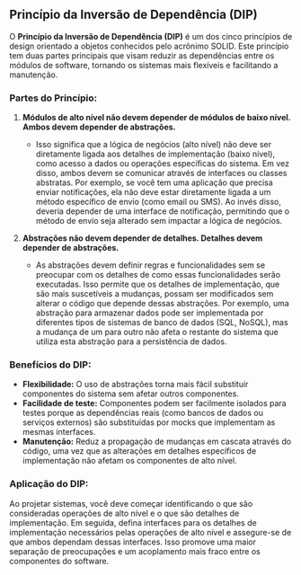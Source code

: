 ## Princípio da Inversão de Dependência (DIP)

O **Princípio da Inversão de Dependência (DIP)** é um dos cinco princípios de design orientado a objetos conhecidos pelo acrônimo SOLID. Este princípio tem duas partes principais que visam reduzir as dependências entre os módulos de software, tornando os sistemas mais flexíveis e facilitando a manutenção.

### Partes do Princípio:
1. **Módulos de alto nível não devem depender de módulos de baixo nível. Ambos devem depender de abstrações.**
   - Isso significa que a lógica de negócios (alto nível) não deve ser diretamente ligada aos detalhes de implementação (baixo nível), como acesso a dados ou operações específicas do sistema. Em vez disso, ambos devem se comunicar através de interfaces ou classes abstratas. Por exemplo, se você tem uma aplicação que precisa enviar notificações, ela não deve estar diretamente ligada a um método específico de envio (como email ou SMS). Ao invés disso, deveria depender de uma interface de notificação, permitindo que o método de envio seja alterado sem impactar a lógica de negócios.

2. **Abstrações não devem depender de detalhes. Detalhes devem depender de abstrações.**
   - As abstrações devem definir regras e funcionalidades sem se preocupar com os detalhes de como essas funcionalidades serão executadas. Isso permite que os detalhes de implementação, que são mais suscetíveis a mudanças, possam ser modificados sem alterar o código que depende dessas abstrações. Por exemplo, uma abstração para armazenar dados pode ser implementada por diferentes tipos de sistemas de banco de dados (SQL, NoSQL), mas a mudança de um para outro não afeta o restante do sistema que utiliza esta abstração para a persistência de dados.

### Benefícios do DIP:
- **Flexibilidade:** O uso de abstrações torna mais fácil substituir componentes do sistema sem afetar outros componentes. 
- **Facilidade de teste:** Componentes podem ser facilmente isolados para testes porque as dependências reais (como bancos de dados ou serviços externos) são substituídas por mocks que implementam as mesmas interfaces.
- **Manutenção:** Reduz a propagação de mudanças em cascata através do código, uma vez que as alterações em detalhes específicos de implementação não afetam os componentes de alto nível.

### Aplicação do DIP:
Ao projetar sistemas, você deve começar identificando o que são consideradas operações de alto nível e o que são detalhes de implementação. Em seguida, defina interfaces para os detalhes de implementação necessários pelas operações de alto nível e assegure-se de que ambos dependam dessas interfaces. Isso promove uma maior separação de preocupações e um acoplamento mais fraco entre os componentes do software.
